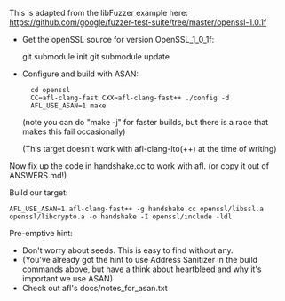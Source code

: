 This is adapted from the libFuzzer example here: https://github.com/google/fuzzer-test-suite/tree/master/openssl-1.0.1f

- Get the openSSL source for version OpenSSL_1_0_1f:

  git submodule init git submodule update

- Configure and build with ASAN:

      	cd openssl
      	CC=afl-clang-fast CXX=afl-clang-fast++ ./config -d
      	AFL_USE_ASAN=1 make

  (note you can do "make -j" for faster builds, but there is a race that makes this fail occasionally)

  (This target doesn't work with afl-clang-lto(++) at the time of writing)

Now fix up the code in handshake.cc to work with afl. (or copy it out of ANSWERS.md!)

Build our target:

    AFL_USE_ASAN=1 afl-clang-fast++ -g handshake.cc openssl/libssl.a openssl/libcrypto.a -o handshake -I openssl/include -ldl

Pre-emptive hint:

- Don't worry about seeds. This is easy to find without any.
- (You've already got the hint to use Address Sanitizer in the build commands above, but have a think about heartbleed
  and why it's important we use ASAN)
- Check out afl's docs/notes_for_asan.txt
